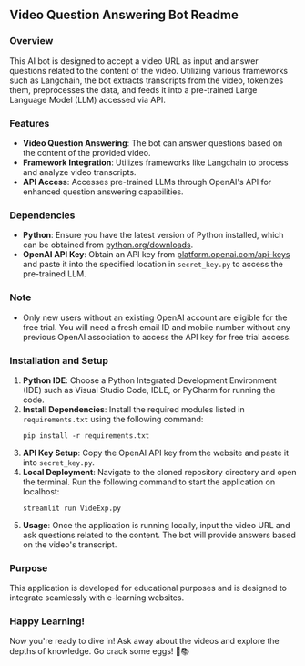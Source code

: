 ## Video Question Answering Bot Readme

### Overview
This AI bot is designed to accept a video URL as input and answer questions related to the content of the video. Utilizing various frameworks such as Langchain, the bot extracts transcripts from the video, tokenizes them, preprocesses the data, and feeds it into a pre-trained Large Language Model (LLM) accessed via API.

### Features
- **Video Question Answering**: The bot can answer questions based on the content of the provided video.
- **Framework Integration**: Utilizes frameworks like Langchain to process and analyze video transcripts.
- **API Access**: Accesses pre-trained LLMs through OpenAI's API for enhanced question answering capabilities.

### Dependencies
- **Python**: Ensure you have the latest version of Python installed, which can be obtained from [python.org/downloads](https://www.python.org/downloads/).
- **OpenAI API Key**: Obtain an API key from [platform.openai.com/api-keys](https://platform.openai.com/api-keys) and paste it into the specified location in `secret_key.py` to access the pre-trained LLM.

### Note
- Only new users without an existing OpenAI account are eligible for the free trial. You will need a fresh email ID and mobile number without any previous OpenAI association to access the API key for free trial access.

### Installation and Setup
1. **Python IDE**: Choose a Python Integrated Development Environment (IDE) such as Visual Studio Code, IDLE, or PyCharm for running the code.
2. **Install Dependencies**: Install the required modules listed in `requirements.txt` using the following command:
   ```
   pip install -r requirements.txt
   ```
3. **API Key Setup**: Copy the OpenAI API key from the website and paste it into `secret_key.py`.
4. **Local Deployment**: Navigate to the cloned repository directory and open the terminal. Run the following command to start the application on localhost:
   ```
   streamlit run VideExp.py
   ```
5. **Usage**: Once the application is running locally, input the video URL and ask questions related to the content. The bot will provide answers based on the video's transcript.

### Purpose
This application is developed for educational purposes and is designed to integrate seamlessly with e-learning websites.

### Happy Learning!
Now you're ready to dive in! Ask away about the videos and explore the depths of knowledge. Go crack some eggs! 🥚📚
